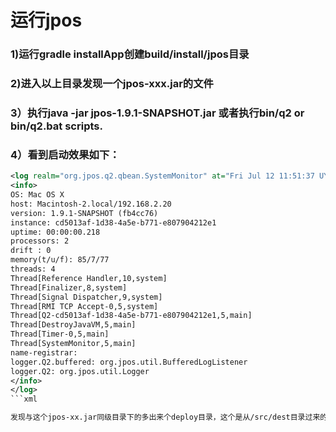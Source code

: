 # 运行jpos

### 1)运行gradle installApp创建build/install/jpos目录

### 2)进入以上目录发现一个jpos-xxx.jar的文件

### 3）执行java -jar jpos-1.9.1-SNAPSHOT.jar 或者执行bin/q2 or bin/q2.bat scripts.
  
### 4）看到启动效果如下：
```xml
<log realm="org.jpos.q2.qbean.SystemMonitor" at="Fri Jul 12 11:51:37 UYT 2013.882">
<info>
OS: Mac OS X
host: Macintosh-2.local/192.168.2.20
version: 1.9.1-SNAPSHOT (fb4cc76)
instance: cd5013af-1d38-4a5e-b771-e807904212e1
uptime: 00:00:00.218
processors: 2
drift : 0
memory(t/u/f): 85/7/77
threads: 4
Thread[Reference Handler,10,system]
Thread[Finalizer,8,system]
Thread[Signal Dispatcher,9,system]
Thread[RMI TCP Accept-0,5,system]
Thread[Q2-cd5013af-1d38-4a5e-b771-e807904212e1,5,main]
Thread[DestroyJavaVM,5,main]
Thread[Timer-0,5,main]
Thread[SystemMonitor,5,main]
name-registrar:
logger.Q2.buffered: org.jpos.util.BufferedLogListener
logger.Q2: org.jpos.util.Logger
</info>
</log>
```xml  

发现与这个jpos-xx.jar同级目录下的多出来个deploy目录，这个是从/src/dest目录过来的

